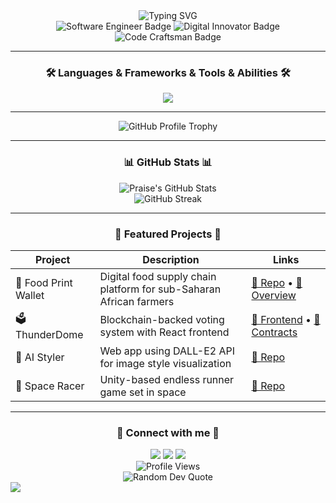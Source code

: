 <div align="center">
  <img src="https://readme-typing-svg.herokuapp.com?font=Architects+Daughter&color=7AF79A&size=30&lines=Hey!+I'm+Praise+Jaravani!;Software+Engineer...;Digital+Innovator...;Code+Craftsman...;" alt="Typing SVG" />
</div>

<div align="center">
  <img src="https://img.shields.io/badge/Software Engineer-green?style=for-the-badge" alt="Software Engineer Badge"/>
  <img src="https://img.shields.io/badge/Digital Innovator-blue?style=for-the-badge" alt="Digital Innovator Badge"/>
  <img src="https://img.shields.io/badge/Code Craftsman-red?style=for-the-badge" alt="Code Craftsman Badge"/>
</div>

---

<h3 align="center">🛠️ Languages & Frameworks & Tools & Abilities 🛠️</h3>

<div align="center">
  <img src="https://skillicons.dev/icons?i=java,python,js,react,nodejs,django,flask,c,cs,html,css,typescript,angular,linux" />
</div>

---

<div align="center">
  <img src="https://github-profile-trophy.vercel.app/?username=praise-jaravani&theme=tokyonight&no-frame=true&row=1&&margin-w=30&no-bg=true" alt="GitHub Profile Trophy" />
</div>

---

<h3 align="center">📊 GitHub Stats 📊</h3>

<div align="center">
  <img src="https://github-readme-stats.vercel.app/api?username=praise-jaravani&show_icons=true&theme=radical" alt="Praise's GitHub Stats" />
</div>

<div align="center">
  <img src="https://github-readme-streak-stats.herokuapp.com/?user=praise-jaravani&theme=radical" alt="GitHub Streak" />
</div>

---

<h3 align="center">🚀 Featured Projects 🚀</h3>

<div align="center">

| Project | Description | Links |
|---------|-------------|-------|
| 🌱 Food Print Wallet | Digital food supply chain platform for sub-Saharan African farmers | [📂 Repo](https://github.com/praise-jaravani/Foodprint-wallet) • [🔗 Overview](https://www.foodprintlabs.com/) |
| 🗳️ ThunderDome | Blockchain-backed voting system with React frontend | [📂 Frontend](https://github.com/ThunderdomeHackathon/ThunderDome_FrontEnd) • [📂 Contracts](https://github.com/ThunderdomeHackathon/ThunderDome_SmartContracts) |
| 🎨 AI Styler | Web app using DALL-E2 API for image style visualization | [📂 Repo](https://github.com/praise-jaravani/ai-styler-frontend) |
| 🚀 Space Racer | Unity-based endless runner game set in space | [📂 Repo](https://github.com/praise-jaravani/Game-Jam---Space-Racer) |

</div>

---

<h3 align="center">🔗 Connect with me 🔗</h3>

<div align="center">
  <a href="https://www.linkedin.com/in/praise-jaravani-80a5451b5/"><img src="https://img.shields.io/badge/-Praise%20Jaravani-0077B5?style=for-the-badge&logo=Linkedin&logoColor=white"/></a>
  <a href="mailto:jaravanipraise@gmail.com"><img src="https://img.shields.io/badge/-my email-D14836?style=for-the-badge&logo=Gmail&logoColor=white"/></a>
  <a href="https://github.com/praise-jaravani"><img src="https://img.shields.io/badge/-@praise--jaravani-181717?style=for-the-badge&logo=GitHub&logoColor=white"/></a>
</div>

<div align="center">
  <img src="https://komarev.com/ghpvc/?username=praise-jaravani&style=flat-square&color=blue" alt="Profile Views" />
</div>

<div align="center">
  <img src="https://quotes-github-readme.vercel.app/api?type=horizontal&theme=radical" alt="Random Dev Quote" />
</div>

<img src="https://raw.githubusercontent.com/Trilokia/Trilokia/379277808c61ef204768a61bbc5d25bc7798ccf1/bottom_header.svg" />